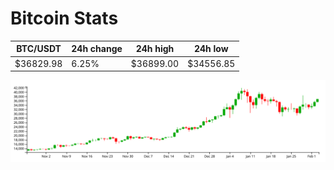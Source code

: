 # Bitcoin Stats

BTC/USDT|24h change|24h high|24h low|
|---|---|---|---|
|$36829.98|6.25%|$36899.00|$34556.85|

<img src="./chart.svg">
